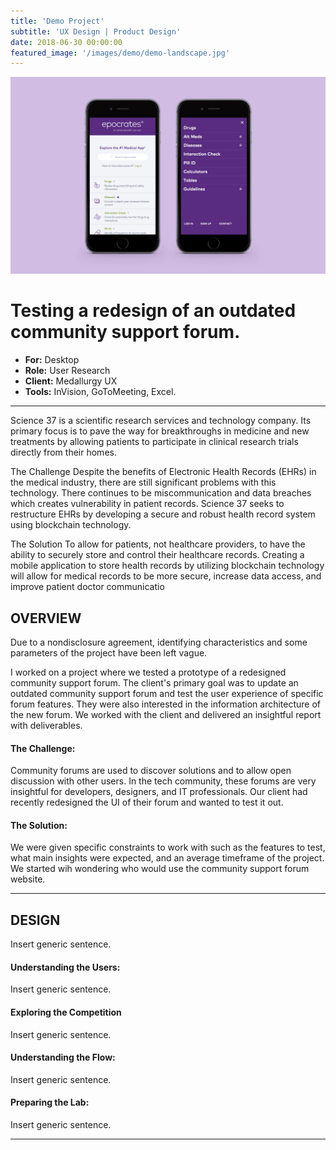 ```yaml
---
title: 'Demo Project'
subtitle: 'UX Design | Product Design'
date: 2018-06-30 00:00:00
featured_image: '/images/demo/demo-landscape.jpg'
---
```


![](/images/demo/demo-landscape.jpg)


# Testing a redesign of an outdated community support forum.
* **For:** Desktop
* **Role:** User Research
* **Client:** Medallurgy UX
* **Tools:** InVision, GoToMeeting, Excel.

---

Science 37 is a scientific research services and technology company. Its primary focus is to pave the way for breakthroughs in medicine and new treatments by allowing patients to participate in clinical research trials directly from their homes.

The Challenge
Despite the benefits of Electronic Health Records (EHRs) in the medical industry, there are still significant problems with this technology. There continues to be miscommunication and data breaches which creates vulnerability in patient records. Science 37 seeks to restructure EHRs by developing a secure and robust health record system using blockchain technology.  

The Solution
To allow for patients, not healthcare providers, to have the ability to securely store and control their healthcare records. Creating a mobile application to store health records by utilizing blockchain technology will allow for medical records to be more secure, increase data access, and improve patient doctor communicatio
## OVERVIEW

Due to a nondisclosure agreement, identifying characteristics and some parameters of the project have been left vague.


I worked on a project where we tested a prototype of a redesigned community support forum. The client's primary goal was to update an outdated community support forum and test the user experience of specific forum features. They were also interested in the information architecture of the new forum.  We worked with the client and delivered an insightful report with deliverables. 

#### The Challenge:

Community forums are used to discover solutions and to allow open discussion with other users. In the tech community, these forums are very insightful for developers, designers, and IT professionals. Our client had recently redesigned the UI of their forum and wanted to test it out. 

#### The Solution:

We were given specific constraints to work with such as the features to test, what main insights were expected, and an average timeframe of the project. We started wih wondering who would use the community support forum website.


---


## DESIGN

Insert generic sentence.


#### Understanding the Users:

Insert generic sentence.


#### Exploring the Competition 

Insert generic sentence. 


#### Understanding the Flow:

Insert generic sentence. 


#### Preparing the Lab:

Insert generic sentence. 


---
